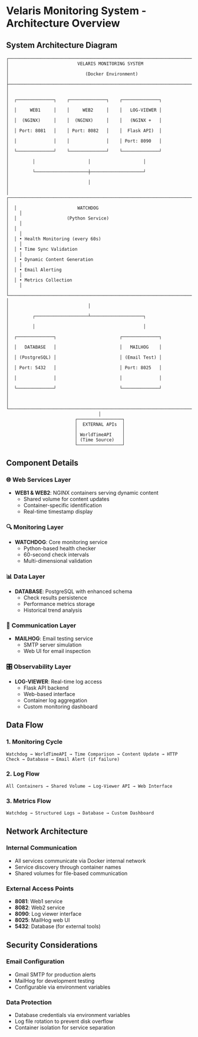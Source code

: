 # Velaris Monitoring System - Architecture Overview

## System Architecture Diagram

```
┌─────────────────────────────────────────────────────────────────────────────┐
│                          VELARIS MONITORING SYSTEM                          │
│                             (Docker Environment)                            │
├─────────────────────────────────────────────────────────────────────────────┤
│                                                                             │
│  ┌──────────────┐    ┌──────────────┐    ┌──────────────┐                   │
│  │     WEB1     │    │     WEB2     │    │   LOG-VIEWER │                   │
│  │  (NGINX)     │    │  (NGINX)     │    │   (NGINX +   │                   │
│  │ Port: 8081   │    │ Port: 8082   │    │  Flask API)  │                   │
│  │              │    │              │    │ Port: 8090   │                   │
│  └──────────────┘    └──────────────┘    └──────────────┘                   │
│         │                    │                    │                         │
│         └────────────────────┼────────────────────┘                         │
│                              │                                              │
│  ┌─────────────────────────────────────────────────────────────────────┐    │
│  │                       WATCHDOG                                      │    │
│  │                   (Python Service)                                  │    │
│  │                                                                     │    │
│  │ • Health Monitoring (every 60s)                                     │    │
│  │ • Time Sync Validation                                              │    │
│  │ • Dynamic Content Generation                                        │    │
│  │ • Email Alerting                                                    │    │
│  │ • Metrics Collection                                                │    │
│  └─────────────────────────────────────────────────────────────────────┘    │
│                              │                                              │
│         ┌────────────────────┴────────────────────┐                         │
│         │                                         │                         │
│  ┌──────────────┐                        ┌──────────────┐                   │
│  │   DATABASE   │                        │   MAILHOG    │                   │
│  │ (PostgreSQL) │                        │ (Email Test) │                   │
│  │ Port: 5432   │                        │ Port: 8025   │                   │
│  │              │                        │              │                   │
│  └──────────────┘                        └──────────────┘                   │
│                                                                             │
└─────────────────────────────────────────────────────────────────────────────┘
                                   │
                          ┌─────────────────┐
                          │  EXTERNAL APIs  │
                          │                 │
                          │ WorldTimeAPI    │
                          │ (Time Source)   │
                          └─────────────────┘
```

## Component Details

### 🌐 **Web Services Layer**
- **WEB1 & WEB2**: NGINX containers serving dynamic content
  - Shared volume for content updates
  - Container-specific identification
  - Real-time timestamp display

### 🔍 **Monitoring Layer**
- **WATCHDOG**: Core monitoring service
  - Python-based health checker
  - 60-second check intervals
  - Multi-dimensional validation

### 📊 **Data Layer**
- **DATABASE**: PostgreSQL with enhanced schema
  - Check results persistence
  - Performance metrics storage
  - Historical trend analysis

### 📧 **Communication Layer**
- **MAILHOG**: Email testing service
  - SMTP server simulation
  - Web UI for email inspection

### 🎛️ **Observability Layer**
- **LOG-VIEWER**: Real-time log access
  - Flask API backend
  - Web-based interface
  - Container log aggregation
  - Custom monitoring dashboard

## Data Flow

### 1. **Monitoring Cycle**
```
Watchdog → WorldTimeAPI → Time Comparison → Content Update → HTTP Check → Database → Email Alert (if failure)
```

### 2. **Log Flow**
```
All Containers → Shared Volume → Log-Viewer API → Web Interface
```

### 3. **Metrics Flow**
```
Watchdog → Structured Logs → Database → Custom Dashboard
```

## Network Architecture

### **Internal Communication**
- All services communicate via Docker internal network
- Service discovery through container names
- Shared volumes for file-based communication

### **External Access Points**
- **8081**: Web1 service
- **8082**: Web2 service  
- **8090**: Log viewer interface
- **8025**: MailHog web UI
- **5432**: Database (for external tools)

## Security Considerations

### **Email Configuration**
- Gmail SMTP for production alerts
- MailHog for development testing
- Configurable via environment variables

### **Data Protection**
- Database credentials via environment variables
- Log file rotation to prevent disk overflow
- Container isolation for service separation
